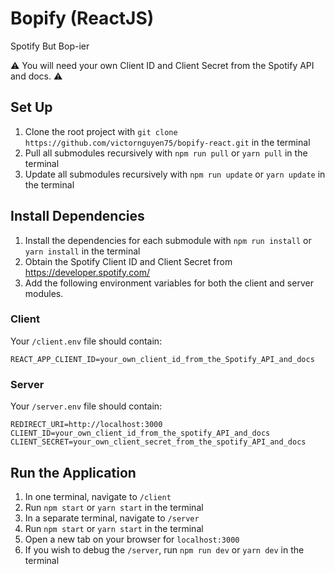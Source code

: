 # Bopify (ReactJS)

Spotify But Bop-ier

⚠️ You will need your own Client ID and Client Secret from the Spotify API and docs. ⚠️

## Set Up

1. Clone the root project with `git clone https://github.com/victornguyen75/bopify-react.git` in the terminal
2. Pull all submodules recursively with `npm run pull` or `yarn pull` in the terminal
3. Update all submodules recursively with `npm run update` or `yarn update` in the terminal

## Install Dependencies

1. Install the dependencies for each submodule with `npm run install` or `yarn install` in the terminal
2. Obtain the Spotify Client ID and Client Secret from https://developer.spotify.com/
3. Add the following environment variables for both the client and server modules.

### Client

Your `/client.env` file should contain:

```
REACT_APP_CLIENT_ID=your_own_client_id_from_the_Spotify_API_and_docs
```

### Server

Your `/server.env` file should contain:

```
REDIRECT_URI=http://localhost:3000
CLIENT_ID=your_own_client_id_from_the_spotify_API_and_docs
CLIENT_SECRET=your_own_client_secret_from_the_spotify_API_and_docs
```

## Run the Application

1. In one terminal, navigate to `/client`
2. Run `npm start` or `yarn start` in the terminal
3. In a separate terminal, navigate to `/server`
4. Run `npm start` or `yarn start` in the terminal
5. Open a new tab on your browser for `localhost:3000`
6. If you wish to debug the `/server`, run `npm run dev` or `yarn dev` in the terminal
